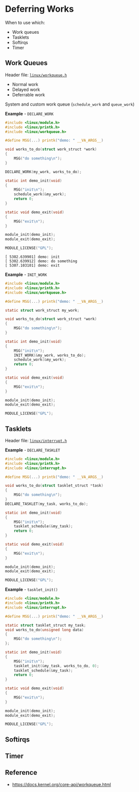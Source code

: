 # Deferring Works

When to use which:

* Work queues
* Tasklets
* Softirqs
* Timer

## Work Queues

Header file: [`linux/workqueue.h`](https://elixir.bootlin.com/linux/v6.1.65/source/include/linux/workqueue.h)

* Normal work
* Delayed work
* Deferrable work

System and custom work queue (`schedule_work` and `queue_work`)

**Example** - `DECLARE_WORK`

```c
#include <linux/module.h>
#include <linux/printk.h>
#include <linux/workqueue.h>

#define MSG(...) printk("demo: " __VA_ARGS__)

void works_to_do(struct work_struct *work)
{
	MSG("do something\n");
}

DECLARE_WORK(my_work, works_to_do);

static int demo_init(void)
{
	MSG("init\n");
	schedule_work(&my_work);
	return 0;
}

static void demo_exit(void)
{
	MSG("exit\n");
}

module_init(demo_init);
module_exit(demo_exit);

MODULE_LICENSE("GPL");
```

```
[ 5302.639901] demo: init
[ 5302.639912] demo: do something
[ 5307.103101] demo: exit
```

**Example** - `INIT_WORK`

```c
#include <linux/module.h>
#include <linux/printk.h>
#include <linux/workqueue.h>

#define MSG(...) printk("demo: " __VA_ARGS__)

static struct work_struct my_work;

void works_to_do(struct work_struct *work)
{
	MSG("do something\n");
}

static int demo_init(void)
{
	MSG("init\n");
	INIT_WORK(&my_work, works_to_do);
	schedule_work(&my_work);
	return 0;
}

static void demo_exit(void)
{
	MSG("exit\n");
}

module_init(demo_init);
module_exit(demo_exit);

MODULE_LICENSE("GPL");
```

## Tasklets

Header file: [`linux/interrupt.h`](https://elixir.bootlin.com/linux/v6.1.65/source/include/linux/interrupt.h)

**Example** - `DECLARE_TASKLET`

```c
#include <linux/module.h>
#include <linux/printk.h>
#include <linux/interrupt.h>

#define MSG(...) printk("demo: " __VA_ARGS__)

void works_to_do(struct tasklet_struct *task)
{
	MSG("do something\n");
}
DECLARE_TASKLET(my_task, works_to_do);

static int demo_init(void)
{
	MSG("init\n");
	tasklet_schedule(&my_task);
	return 0;
}

static void demo_exit(void)
{
	MSG("exit\n");
}

module_init(demo_init);
module_exit(demo_exit);

MODULE_LICENSE("GPL");
```

**Example** - `tasklet_init()`

```c
#include <linux/module.h>
#include <linux/printk.h>
#include <linux/interrupt.h>

#define MSG(...) printk("demo: " __VA_ARGS__)

static struct tasklet_struct my_task;
void works_to_do(unsigned long data)
{
	MSG("do something\n");
};

static int demo_init(void)
{
	MSG("init\n");
	tasklet_init(&my_task, works_to_do, 0);
	tasklet_schedule(&my_task);
	return 0;
}

static void demo_exit(void)
{
	MSG("exit\n");
}

module_init(demo_init);
module_exit(demo_exit);

MODULE_LICENSE("GPL");
```
## Softirqs

## Timer

## Reference

* https://docs.kernel.org/core-api/workqueue.html